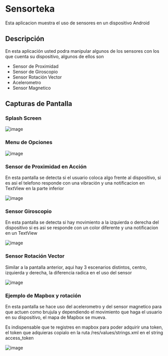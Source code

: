 # Sensorteka
Esta aplicacion muestra el uso de sensores en un dispositivo Android

## Descripción
En esta aplicación usted podra manipular algunos de los sensores con los que cuenta su dispositivo, algunos de ellos son
- Sensor de Proximidad
- Sensor de Giroscopio
- Sensor Rotación Vector
- Acelerometro
- Sensor Magnetico

## Capturas de Pantalla
### Splash Screen
![image](screenshots/Splash.PNG)

### Menu de Opciones
![image](screenshots/Menu.PNG)

### Sensor de Proximidad en Acción
En esta pantalla se detecta si el usuario coloca algo frente al dispositivo, si es asi el telefono responde con una vibración y una notificacion en TextView en la parte inferior

![image](screenshots/Proximidad_on.PNG)

### Sensor Giroscopio
En esta pantalla se detecta si hay movimiento a la izquierda o derecha del dispositivo si es asi se responde con un color diferente y una notificacion en un TextView

![image](screenshots/Giroscopio.PNG)
### Sensor Rotación Vector
Similar a la pantalla anterior, aqui hay 3 escenarios distintos, centro, izquierda y derecha, la diferencia radica en el uso del sensor

![image](screenshots/Rotacioncentro.PNG)

### Ejemplo de Mapbox y rotación
En esta pantalla se hace uso del acelerometro y del sensor magnetico para que actuen como brujula y dependiendo el movimiento que haga el usuario en su dispositivo, el mapa de Mapbox se mueva.

Es indispensable que te registres en mapbox para poder adquirir una token, el token que adquieras copialo en la ruta /res/values/strings.xml en el string access_token

![image](screenshots/SensorMapa.PNG)
